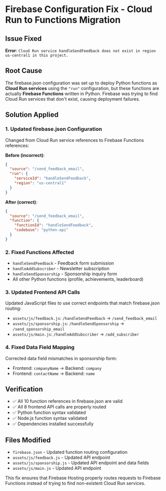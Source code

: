 # Firebase Configuration Fix - Cloud Run to Functions Migration

## Issue Fixed

**Error**: `Cloud Run service handleSendFeedback does not exist in region us-central1 in this project.`

## Root Cause

The firebase.json configuration was set up to deploy Python functions as **Cloud Run services** using the `"run"` configuration, but these functions are actually **Firebase Functions** written in Python. Firebase was trying to find Cloud Run services that don't exist, causing deployment failures.

## Solution Applied

### 1. Updated firebase.json Configuration

Changed from Cloud Run service references to Firebase Functions references:

**Before (incorrect)**:

```json
{
  "source": "/send_feedback_email",
  "run": {
    "serviceId": "handleSendFeedback",
    "region": "us-central1"
  }
}
```

**After (correct)**:

```json
{
  "source": "/send_feedback_email",
  "function": {
    "functionId": "handleSendFeedback",
    "codebase": "python-api"
  }
}
```

### 2. Fixed Functions Affected

- `handleSendFeedback` - Feedback form submission
- `handleAddSubscriber` - Newsletter subscription
- `handleSendSponsorship` - Sponsorship inquiry form
- All other Python functions (profile, achievements, leaderboard)

### 3. Updated Frontend API Calls

Updated JavaScript files to use correct endpoints that match firebase.json routing:

- `assets/js/feedback.js`: `/handleSendFeedback` → `/send_feedback_email`
- `assets/js/sponsorship.js`: `/handleSendSponsorship` → `/send_sponsorship_email`
- `assets/js/main.js`: `/handleAddSubscriber` → `/add_subscriber`

### 4. Fixed Data Field Mapping

Corrected data field mismatches in sponsorship form:

- Frontend: `companyName` → Backend: `company`
- Frontend: `contactName` → Backend: `name`

## Verification

- ✅ All 10 function references in firebase.json are valid
- ✅ All 8 frontend API calls are properly routed
- ✅ Python function syntax validated
- ✅ Node.js function syntax validated
- ✅ Dependencies installed successfully

## Files Modified

- `firebase.json` - Updated function routing configuration
- `assets/js/feedback.js` - Updated API endpoint
- `assets/js/sponsorship.js` - Updated API endpoint and data fields
- `assets/js/main.js` - Updated API endpoint

This fix ensures that Firebase Hosting properly routes requests to Firebase Functions instead of trying to find non-existent Cloud Run services.
